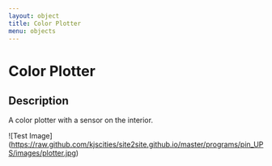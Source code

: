 ```yaml
---
layout: object
title: Color Plotter
menu: objects
---
```

# Color Plotter

## Description

A color plotter with a sensor on the interior.

![Test Image] (https://raw.github.com/kjscities/site2site.github.io/master/programs/pin_UPS/images/plotter.jpg)
